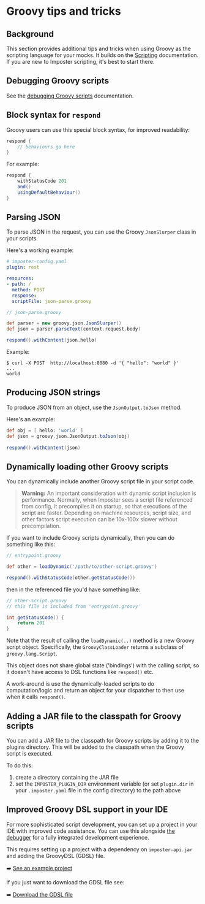 # Groovy tips and tricks

## Background

This section provides additional tips and tricks when using Groovy as the scripting language for your mocks. It builds on the [Scripting](./scripting.md) documentation. If you are new to Imposter scripting, it's best to start there.

## Debugging Groovy scripts

See the [debugging Groovy scripts](./groovy_debugging.md) documentation.

## Block syntax for `respond`

Groovy users can use this special block syntax, for improved readability:

```groovy
respond {
    // behaviours go here
}
```

For example:

```groovy
respond {
    withStatusCode 201
    and()
    usingDefaultBehaviour()
}
```

## Parsing JSON

To parse JSON in the request, you can use the Groovy `JsonSlurper` class in your scripts.

Here's a working example:

```yaml
# imposter-config.yaml
plugin: rest

resources:
- path: /
  method: POST
  response:
  scriptFile: json-parse.groovy
```

```groovy
// json-parse.groovy

def parser = new groovy.json.JsonSlurper()
def json = parser.parseText(context.request.body)

respond().withContent(json.hello)
```

Example:

```shell
$ curl -X POST  http://localhost:8080 -d '{ "hello": "world" }'
...
world
```

## Producing JSON strings

To produce JSON from an object, use the `JsonOutput.toJson` method.

Here's an example:

```groovy
def obj = [ hello: 'world' ]
def json = groovy.json.JsonOutput.toJson(obj)
        
respond().withContent(json)
```

## Dynamically loading other Groovy scripts

You can dynamically include another Groovy script file in your script code.

> **Warning:** An important consideration with dynamic script inclusion is performance. Normally, when Imposter sees a script file referenced from config, it precompiles it on startup, so that executions of the script are faster. Depending on machine resources, script size, and other factors script execution can be 10x-100x slower without precompilation.

If you want to include Groovy scripts dynamically, then you can do something like this:

```groovy
// entrypoint.groovy

def other = loadDynamic('/path/to/other-script.groovy')

respond().withStatusCode(other.getStatusCode())
```

then in the referenced file you'd have something like:

```groovy
// other-script.groovy
// this file is included from 'entrypoint.groovy'

int getStatusCode() {
    return 201
}
```

Note that the result of calling the `loadDynamic(..)` method is a new Groovy script object. Specifically, the `GroovyClassLoader` returns a subclass of `groovy.lang.Script`.

This object does not share global state ('bindings') with the calling script, so it doesn't have access to DSL functions like `respond()` etc.

A work-around is use the dynamically-loaded scripts to do computation/logic and return an object for your dispatcher to then use when it calls `respond()`.

## Adding a JAR file to the classpath for Groovy scripts

You can add a JAR file to the classpath for Groovy scripts by adding it to the plugins directory. This will be added to the classpath when the Groovy script is executed.

To do this:

1. create a directory containing the JAR file
2. set the `IMPOSTER_PLUGIN_DIR` environment variable (or set `plugin.dir` in your `.imposter.yaml` file in the config directory) to the path above

## Improved Groovy DSL support in your IDE

For more sophisticated script development, you can set up a project in your IDE with improved code assistance. You can use this alongside [the debugger](./groovy_debugging.md) for a fully integrated development experience.

This requires setting up a project with a dependency on `imposter-api.jar` and adding the GroovyDSL (GDSL) file.

➡️ [See an example project](https://github.com/outofcoffee/imposter/tree/main/examples/groovy-dsl)

If you just want to download the GDSL file see:

➡️ [Download the GDSL file](https://github.com/outofcoffee/imposter/tree/main/examples/groovy-dsl/src/main/resources/imposter.gdsl) 
